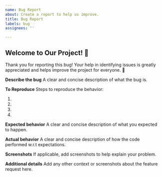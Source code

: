 ```yaml
---
name: Bug Report
about: Create a report to help us improve.
title: Bug Report
labels: bug
assignees: ''

---
```


## Welcome to Our Project! 👋

Thank you for reporting this bug! Your help in identifying issues is greatly appreciated and helps improve the project for everyone. 🐛

**Describe the bug**
A clear and concise description of what the bug is.

**To Reproduce**
Steps to reproduce the behavior:

1.
2.
3.
4.

**Expected behavior**
A clear and concise description of what you expected to happen.

**Actual behavior**
A clear and concise description of how the code performed w.r.t expectations.

**Screenshots**
If applicable, add screenshots to help explain your problem.

**Additional details**
Add any other context or screenshots about the feature request here.
